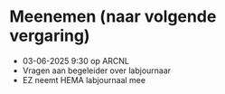 # Meenemen (naar volgende vergaring)

- 03-06-2025 9:30 op ARCNL
- Vragen aan begeleider over labjournaar
- EZ neemt HEMA labjournaal mee
